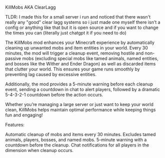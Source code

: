 KillMobs AKA ClearLagg



TLDR: I made this for a small server i run and noticed that there wasn't really any "good" clear lagg systems so i just made one myself there isn't a config or anything like that but it is open source and if you want to change the times you can (literally just chatgpt it if you need to do) 

The KillMobs mod enhances your Minecraft experience by automatically cleaning up unwanted mobs and item entities in your world. Every 30 minutes, the mod will trigger a cleanup event, removing hostile and non-passive mobs (excluding special mobs like tamed animals, named entities, and bosses like the Wither and Ender Dragon) as well as discarded items that clutter your world. This ensures your game runs smoothly by preventing lag caused by excessive entities.

Additionally, the mod provides a 5-minute warning before each cleanup event, sending a countdown in chat to alert players, followed by a dramatic 5-4-3-2-1 countdown before the action occurs.

Whether you’re managing a large server or just want to keep your world clean, KillMobs helps maintain optimal performance while keeping things fun and engaging!



Features:

Automatic cleanup of mobs and items every 30 minutes.
Excludes tamed animals, players, bosses, and named mobs.
5-minute warning with a countdown before the cleanup.
Chat notifications for all players in the dimension when cleanup occurs.
